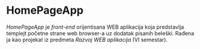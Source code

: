 # HomePageApp
_HomePageApp_ je _front-end_ orijentisana WEB aplikacija koja predstavlja templejt početne strane web browser-a uz dodatak pisanih beleški. Rađena ja kao projekat iz predmeta _Razvoj WEB aplikacija_ (VI semestar).
